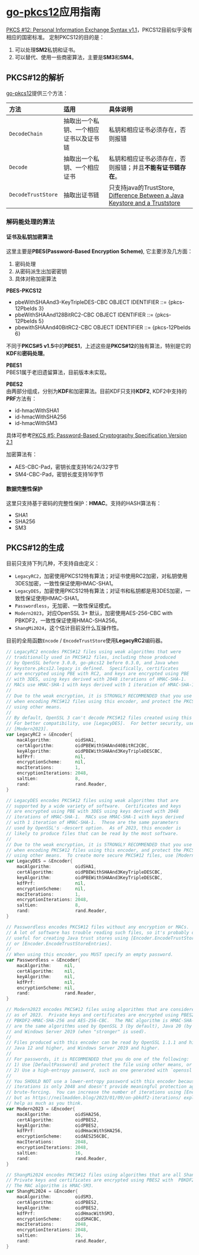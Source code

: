 # [go-pkcs12](https://github.com/emmansun/go-pkcs12)应用指南
[PKCS #12: Personal Information Exchange Syntax v1.1](https://datatracker.ietf.org/doc/html/rfc7292)，PKCS12目前似乎没有相应的国密标准。
定制PKCS12的目的是：
1. 可以处理**SM2**私钥和证书。
2. 可以替代、使用一些商密算法，主要是**SM3**和**SM4**。

## PKCS#12的解析
[go-pkcs12](https://github.com/emmansun/go-pkcs12)提供三个方法：

| 方法 | 适用 | 具体说明 |  
| :--- | :--- | :--- |  
| ```DecodeChain``` | 抽取出一个私钥、一个相应证书以及证书链 | 私钥和相应证书必须存在，否则报错 |  
| ```Decode``` | 抽取出一个私钥、一个相应证书 | 私钥和相应证书必须存在，否则报错；并且**不能有证书链存在**。 |  
| ```DecodeTrustStore``` | 抽取出证书链 | 只支持java的TrustStore, [Difference Between a Java Keystore and a Truststore](https://www.baeldung.com/java-keystore-truststore-difference) |  

### 解码能处理的算法

#### 证书及私钥加密算法
这里主要是**PBES(Password-Based Encryption Scheme)**, 它主要涉及几方面：  
1. 密码处理  
2. 从密码派生出加密密钥
3. 具体对称加密算法

**PBES-PKCS12**
* pbeWithSHAAnd3-KeyTripleDES-CBC OBJECT IDENTIFIER ::= {pkcs-12PbeIds 3}
* pbeWithSHAAnd128BitRC2-CBC      OBJECT IDENTIFIER ::= {pkcs-12PbeIds 5}
* pbewithSHAAnd40BitRC2-CBC       OBJECT IDENTIFIER ::= {pkcs-12PbeIds 6}  

不同于**PKCS#5 v1.5**中的**PBES1**，上述这些是**PKCS#12**的独有算法，特别是它的**KDF**和**密码处理**。

**PBES1**  
PBES1属于老旧遗留算法，目前版本未实现。

**PBES2**  
由两部分组成，分别为**KDF**和加密算法。目前KDF只支持**KDF2**, KDF2中支持的**PRF**方法有：
* id-hmacWithSHA1
* id-hmacWithSHA256
* id-hmacWithSM3

具体可参考[PKCS #5: Password-Based Cryptography Specification Version 2.1](https://datatracker.ietf.org/doc/html/rfc8018)

加密算法有：  
* AES-CBC-Pad，密钥长度支持16/24/32字节
* SM4-CBC-Pad，密钥长度支持16字节

#### 数据完整性保护
这里只支持基于密码的完整性保护：**HMAC**。支持的HASH算法有：
* SHA1
* SHA256
* SM3

## PKCS#12的生成
目前只支持下列几种，不支持自由定义：

* ```LegacyRC2```，加密使用PKCS12特有算法；对证书使用RC2加密，对私钥使用3DES加密，一致性保证使用HMAC-SHA1。
* ```LegacyDES```，加密使用PKCS12特有算法；对证书和私钥都是用3DES加密，一致性保证使用HMAC-SHA1。
* ```Passwordless```，无加密、一致性保证模式。
* ```Modern2023```，对应OpenSSL 3+ 默认，加密使用AES-256-CBC with PBKDF2，一致性保证使用HMAC-SHA256。
* ```ShangMi2024```，这个估计目前没什么互操作性。

目前的全局函数```Encode``` / ```EncodeTrustStore```使用**LegacyRC2**编码器。

```go
// LegacyRC2 encodes PKCS#12 files using weak algorithms that were
// traditionally used in PKCS#12 files, including those produced
// by OpenSSL before 3.0.0, go-pkcs12 before 0.3.0, and Java when
// keystore.pkcs12.legacy is defined.  Specifically, certificates
// are encrypted using PBE with RC2, and keys are encrypted using PBE
// with 3DES, using keys derived with 2048 iterations of HMAC-SHA-1.
// MACs use HMAC-SHA-1 with keys derived with 1 iteration of HMAC-SHA-1.
//
// Due to the weak encryption, it is STRONGLY RECOMMENDED that you use [DefaultPassword]
// when encoding PKCS#12 files using this encoder, and protect the PKCS#12 files
// using other means.
//
// By default, OpenSSL 3 can't decode PKCS#12 files created using this encoder.
// For better compatibility, use [LegacyDES].  For better security, use
// [Modern2023].
var LegacyRC2 = &Encoder{
	macAlgorithm:         oidSHA1,
	certAlgorithm:        oidPBEWithSHAAnd40BitRC2CBC,
	keyAlgorithm:         oidPBEWithSHAAnd3KeyTripleDESCBC,
	kdfPrf:               nil,
	encryptionScheme:     nil,
	macIterations:        1,
	encryptionIterations: 2048,
	saltLen:              8,
	rand:                 rand.Reader,
}

// LegacyDES encodes PKCS#12 files using weak algorithms that are
// supported by a wide variety of software.  Certificates and keys
// are encrypted using PBE with 3DES using keys derived with 2048
// iterations of HMAC-SHA-1.  MACs use HMAC-SHA-1 with keys derived
// with 1 iteration of HMAC-SHA-1.  These are the same parameters
// used by OpenSSL's -descert option.  As of 2023, this encoder is
// likely to produce files that can be read by the most software.
//
// Due to the weak encryption, it is STRONGLY RECOMMENDED that you use [DefaultPassword]
// when encoding PKCS#12 files using this encoder, and protect the PKCS#12 files
// using other means.  To create more secure PKCS#12 files, use [Modern2023].
var LegacyDES = &Encoder{
	macAlgorithm:         oidSHA1,
	certAlgorithm:        oidPBEWithSHAAnd3KeyTripleDESCBC,
	keyAlgorithm:         oidPBEWithSHAAnd3KeyTripleDESCBC,
	kdfPrf:               nil,
	encryptionScheme:     nil,
	macIterations:        1,
	encryptionIterations: 2048,
	saltLen:              8,
	rand:                 rand.Reader,
}

// Passwordless encodes PKCS#12 files without any encryption or MACs.
// A lot of software has trouble reading such files, so it's probably only
// useful for creating Java trust stores using [Encoder.EncodeTrustStore]
// or [Encoder.EncodeTrustStoreEntries].
//
// When using this encoder, you MUST specify an empty password.
var Passwordless = &Encoder{
	macAlgorithm:     nil,
	certAlgorithm:    nil,
	keyAlgorithm:     nil,
	kdfPrf:           nil,
	encryptionScheme: nil,
	rand:             rand.Reader,
}

// Modern2023 encodes PKCS#12 files using algorithms that are considered modern
// as of 2023.  Private keys and certificates are encrypted using PBES2 with
// PBKDF2-HMAC-SHA-256 and AES-256-CBC.  The MAC algorithm is HMAC-SHA-2.  These
// are the same algorithms used by OpenSSL 3 (by default), Java 20 (by default),
// and Windows Server 2019 (when "stronger" is used).
//
// Files produced with this encoder can be read by OpenSSL 1.1.1 and higher,
// Java 12 and higher, and Windows Server 2019 and higher.
//
// For passwords, it is RECOMMENDED that you do one of the following:
// 1) Use [DefaultPassword] and protect the file using other means, or
// 2) Use a high-entropy password, such as one generated with `openssl rand -hex 16`.
//
// You SHOULD NOT use a lower-entropy password with this encoder because the number of KDF
// iterations is only 2048 and doesn't provide meaningful protection against
// brute-forcing.  You can increase the number of iterations using [Encoder.WithIterations],
// but as https://neilmadden.blog/2023/01/09/on-pbkdf2-iterations/ explains, this doesn't
// help as much as you think.
var Modern2023 = &Encoder{
	macAlgorithm:         oidSHA256,
	certAlgorithm:        oidPBES2,
	keyAlgorithm:         oidPBES2,
	kdfPrf:               oidHmacWithSHA256,
	encryptionScheme:     oidAES256CBC,	
	macIterations:        2048,
	encryptionIterations: 2048,
	saltLen:              16,
	rand:                 rand.Reader,
}

// ShangMi2024 encodes PKCS#12 files using algorithms that are all ShangMi.
// Private keys and certificates are encrypted using PBES2 with	 PBKDF2-HMAC-SM3 and SM4-CBC.
// The MAC algorithm is HMAC-SM3. 
var ShangMi2024 = &Encoder{
	macAlgorithm:         oidSM3,
	certAlgorithm:        oidPBES2,
	keyAlgorithm:         oidPBES2,
	kdfPrf:               oidHmacWithSM3,
	encryptionScheme:     oidSM4CBC,
	macIterations:        2048,
	encryptionIterations: 2048,
	saltLen:              16,
	rand:                 rand.Reader,
}
```
